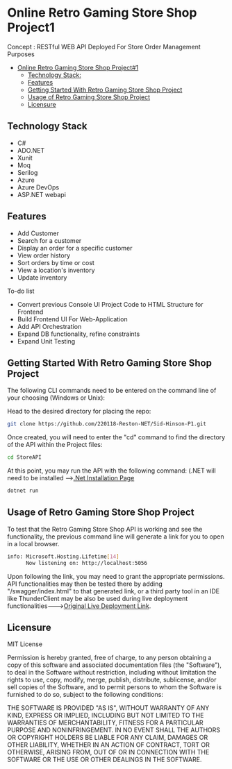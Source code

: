 # Online Retro Gaming Store Shop Project1
Concept : RESTful WEB API Deployed For Store Order Management Purposes

- [Online Retro Gaming Store Shop Project#1](#online-retro-gaming-store-shop-project1)
  * [Technology Stack:](#technology-stack)
  * [Features](#features)
  * [Getting Started With Retro Gaming Store Shop Project](#getting-started-with-retro-gaming-store-shop-project)
  * [Usage of Retro Gaming Store Shop Project](#usage-of-retro-gaming-store-shop-project)
  * [Licensure](#licensure)




## Technology Stack
* C#
* ADO.NET
* Xunit
* Moq
* Serilog
* Azure
* Azure DevOps
* ASP.NET webapi


## Features
* Add Customer
* Search for a customer
* Display an order for a specific customer
* View order history
* Sort orders by time or cost
* View a location's inventory
* Update inventory

To-do list
* Convert previous Console UI Project Code to HTML Structure for Frontend
* Build Frontend UI For Web-Application
* Add API Orchestration
* Expand DB functionality, refine constraints
* Expand Unit Testing


## Getting Started With Retro Gaming Store Shop Project
The following CLI commands need to be entered on the command line of your choosing (Windows or Unix):

Head to the  desired directory for placing the repo:
```bash
git clone https://github.com/220118-Reston-NET/Sid-Hinson-P1.git 
```
Once created, you will need to enter the "cd" command to find the directory of the API within the Project files:
```bash
cd StoreAPI
```
At this point, you may run the API with the following command: (.NET will need to be installed -->[.Net Installation Page](https://dotnet.microsoft.com/en-us/download/dotnet-framework)
```bash
dotnet run
```

## Usage of Retro Gaming Store Shop Project
To test that the Retro Gaming Store Shop API is working and see the functionality, the previous command line will generate a link for you to open in a local browser. 
```bash
info: Microsoft.Hosting.Lifetime[14]
      Now listening on: http://localhost:5056
```
Upon following the link, you may need to grant the appropriate permissions. API functionalities may then be tested there by adding "/swagger/index.html" to that generated link, or a third party tool in an IDE like ThunderClient may be also be used during live deployment functionalities--->[Original Live Deployment Link](https://retrostore.azurewebsites.net/store-api/). 

## Licensure
MIT License

Permission is hereby granted, free of charge, to any person obtaining a copy
of this software and associated documentation files (the "Software"), to deal
in the Software without restriction, including without limitation the rights
to use, copy, modify, merge, publish, distribute, sublicense, and/or sell
copies of the Software, and to permit persons to whom the Software is
furnished to do so, subject to the following conditions:


THE SOFTWARE IS PROVIDED "AS IS", WITHOUT WARRANTY OF ANY KIND, EXPRESS OR
IMPLIED, INCLUDING BUT NOT LIMITED TO THE WARRANTIES OF MERCHANTABILITY,
FITNESS FOR A PARTICULAR PURPOSE AND NONINFRINGEMENT. IN NO EVENT SHALL THE
AUTHORS OR COPYRIGHT HOLDERS BE LIABLE FOR ANY CLAIM, DAMAGES OR OTHER
LIABILITY, WHETHER IN AN ACTION OF CONTRACT, TORT OR OTHERWISE, ARISING FROM,
OUT OF OR IN CONNECTION WITH THE SOFTWARE OR THE USE OR OTHER DEALINGS IN THE
SOFTWARE.